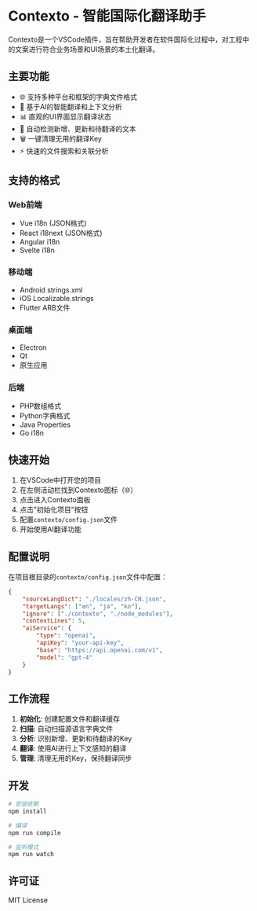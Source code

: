 # Contexto - 智能国际化翻译助手

Contexto是一个VSCode插件，旨在帮助开发者在软件国际化过程中，对工程中的文案进行符合业务场景和UI场景的本土化翻译。

## 主要功能

- 🌐 支持多种平台和框架的字典文件格式
- 🤖 基于AI的智能翻译和上下文分析
- 📊 直观的UI界面显示翻译状态
- 🔄 自动检测新增、更新和待翻译的文本
- 🗑️ 一键清理无用的翻译Key
- ⚡ 快速的文件搜索和关联分析

## 支持的格式

### Web前端
- Vue i18n (JSON格式)
- React i18next (JSON格式)
- Angular i18n
- Svelte i18n

### 移动端
- Android strings.xml
- iOS Localizable.strings
- Flutter ARB文件

### 桌面端
- Electron
- Qt
- 原生应用

### 后端
- PHP数组格式
- Python字典格式
- Java Properties
- Go i18n

## 快速开始

1. 在VSCode中打开您的项目
2. 在左侧活动栏找到Contexto图标（🌐）
3. 点击进入Contexto面板
4. 点击"初始化项目"按钮
5. 配置`contexto/config.json`文件
6. 开始使用AI翻译功能

## 配置说明

在项目根目录的`contexto/config.json`文件中配置：

```json
{
    "sourceLangDict": "./locales/zh-CN.json",
    "targetLangs": ["en", "ja", "ko"],
    "ignore": ["./contexto", "./node_modules"],
    "contextLines": 5,
    "aiService": {
        "type": "openai",
        "apiKey": "your-api-key",
        "base": "https://api.openai.com/v1",
        "model": "gpt-4"
    }
}
```

## 工作流程

1. **初始化**: 创建配置文件和翻译缓存
2. **扫描**: 自动扫描源语言字典文件
3. **分析**: 识别新增、更新和待翻译的Key
4. **翻译**: 使用AI进行上下文感知的翻译
5. **管理**: 清理无用的Key，保持翻译同步

## 开发

```bash
# 安装依赖
npm install

# 编译
npm run compile

# 监听模式
npm run watch
```

## 许可证

MIT License
